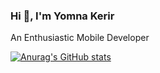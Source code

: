 ### Hi 👋, I'm Yomna Kerir

An Enthusiastic Mobile Developer





[![Anurag's GitHub stats](https://github-readme-stats.vercel.app/api?username=yomnakerir&show_icons=true&bg_color=00000000)](https://github.com/anuraghazra/github-readme-stats)



